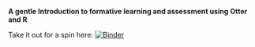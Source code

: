 **A gentle Introduction to formative learning and assessment using Otter and R**
 
Take it out for a spin here: [![Binder](https://mybinder.org/badge_logo.svg)](https://mybinder.org/v2/gh/R-icntay/A-gentle-intro-to-dplyr/HEAD)
